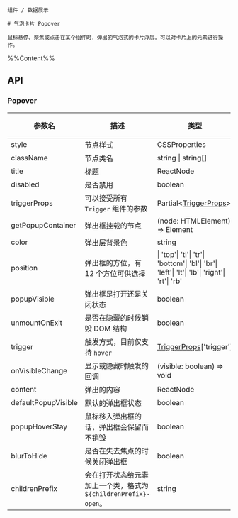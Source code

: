 `````
组件 / 数据展示

# 气泡卡片 Popover

鼠标悬停、聚焦或点击在某个组件时，弹出的气泡式的卡片浮层。可以对卡片上的元素进行操作。
`````

%%Content%%

## API

### Popover

|参数名|描述|类型|默认值|版本|
|---|---|---|---|---|
|style|节点样式|CSSProperties |`-`|-|
|className|节点类名|string \| string[] |`-`|-|
|title|标题|ReactNode |`-`|-|
|disabled|是否禁用|boolean |`-`|2.11.0|
|triggerProps|可以接受所有 `Trigger` 组件的参数|Partial&lt;[TriggerProps](trigger#trigger)&gt; |`-`|-|
|getPopupContainer|弹出框挂载的节点|(node: HTMLElement) => Element |`-`|-|
|color|弹出层背景色|string |`-`|2.22.0|
|position|弹出框的方位，有 12 个方位可供选择|\| 'top'\| 'tl'\| 'tr'\| 'bottom'\| 'bl'\| 'br'\| 'left'\| 'lt'\| 'lb'\| 'right'\| 'rt'\| 'rb' |`top`|-|
|popupVisible|弹出框是打开还是关闭状态|boolean |`-`|-|
|unmountOnExit|是否在隐藏的时候销毁 DOM 结构|boolean |`true`|-|
|trigger|触发方式，目前仅支持 `hover`|[TriggerProps](trigger#trigger)['trigger'] |`hover`|-|
|onVisibleChange|显示或隐藏时触发的回调|(visible: boolean) => void |`-`|-|
|content|弹出的内容|ReactNode |`-`|-|
|defaultPopupVisible|默认的弹出框状态|boolean |`-`|-|
|popupHoverStay|鼠标移入弹出框的话，弹出框会保留而不销毁|boolean |`true`|-|
|blurToHide|是否在失去焦点的时候关闭弹出框|boolean |`true`|-|
|childrenPrefix|会在打开状态给元素加上一个类，格式为 `${childrenPrefix}-open`。|string |`-`|-|
